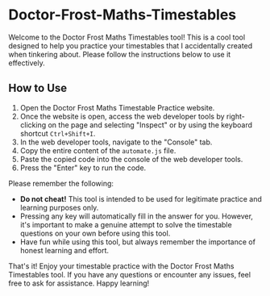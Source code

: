 # Doctor-Frost-Maths-Timestables
Welcome to the Doctor Frost Maths Timestables tool! This is a cool tool designed to help you practice your timestables that I accidentally created when tinkering about. Please follow the instructions below to use it effectively.

## How to Use
1. Open the Doctor Frost Maths Timestable Practice website.
2. Once the website is open, access the web developer tools by right-clicking on the page and selecting "Inspect" or by using the keyboard shortcut `Ctrl+Shift+I`.
3. In the web developer tools, navigate to the "Console" tab.
4. Copy the entire content of the `automate.js` file.
5. Paste the copied code into the console of the web developer tools.
6. Press the "Enter" key to run the code.

Please remember the following:

- **Do not cheat!** This tool is intended to be used for legitimate practice and learning purposes only.
- Pressing any key will automatically fill in the answer for you. However, it's important to make a genuine attempt to solve the timestable questions on your own before using this tool.
- Have fun while using this tool, but always remember the importance of honest learning and effort.

That's it! Enjoy your timestable practice with the Doctor Frost Maths Timestables tool. If you have any questions or encounter any issues, feel free to ask for assistance. Happy learning!
